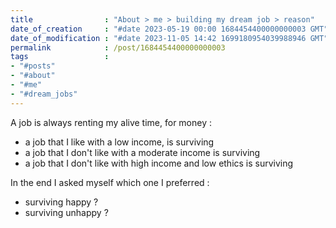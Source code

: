```yaml
---
title                : "About > me > building my dream job > reason"
date_of_creation     : "#date 2023-05-19 00:00 1684454400000000003 GMT"
date_of_modification : "#date 2023-11-05 14:42 1699180954039988946 GMT"
permalink            : /post/1684454400000000003
tags                 : 
- "#posts"
- "#about"
- "#me"
- "#dream_jobs"
---
```


A job is always renting my alive time, for money : 

- a job that I like with a low income, is surviving
- a job that I don't like with a moderate income is surviving
- a job that I don't like with high income and low ethics is surviving

In the end I asked myself which one I preferred :
- surviving happy ?
- surviving unhappy ? 
